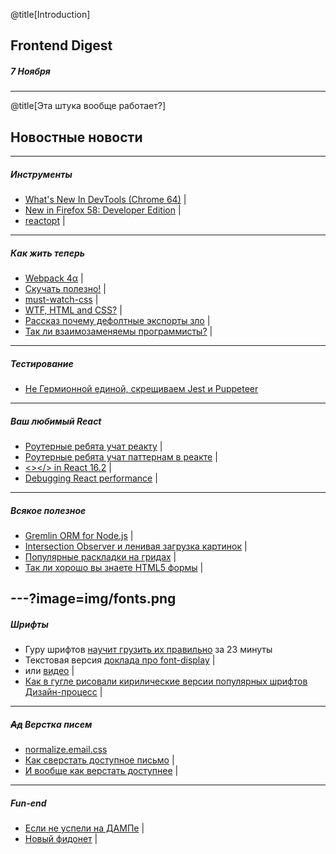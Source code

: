 @title[Introduction]
## Frontend Digest
##### 7 Ноября

---
@title[Эта штука вообще работает?]
## Новостные новости

---
##### Инструменты
- [What's New In DevTools (Chrome 64)](https://developers.google.com/web/updates/2017/11/devtools-release-notes) |
- [New in Firefox 58: Developer Edition](https://hacks.mozilla.org/2017/11/new-in-firefox-58-developer-edition/) |
- [reactopt](https://github.com/reactopt/reactopt) |

---
##### Как жить теперь
- [Webpack 4α](https://github.com/webpack/webpack/issues/6064) |
- [Скучать полезно!](http://telegra.ph/O-polze-skuki-12-03) |
- [must-watch-css](https://github.com/AllThingsSmitty/must-watch-css) |
- [WTF, HTML and CSS?](http://wtfhtmlcss.com/) | 
- [Рассказ почему дефолтные экспорты зло](https://blog.neufund.org/why-we-have-banned-default-exports-and-you-should-do-the-same-d51fdc2cf2ad) | 
- [Так ли взаимозаменяемы программисты?](https://hackernoon.com/the-myth-of-the-interchangeable-developer-38d41aff563e) |

---
##### Тестирование
- [Не Гермионной единой, скрещиваем Jest и Puppeteer](https://habrahabr.ru/company/ruvds/blog/342578/)

---
##### Ваш любимый React
- [Роутерные ребята учат реакту](https://cdb.reacttraining.com/free-advanced-react-js-lectures-a9fdcad008f3) |
- [Роутерные ребята учат паттернам в реакте](https://reacttraining.com/patterns/) |
- [<></> in React 16.2](https://reactjs.org/blog/2017/11/28/react-v16.2.0-fragment-support.html) |
- [Debugging React performance](https://building.calibreapp.com/debugging-react-performance-with-react-16-and-chrome-devtools-c90698a522ad) |

---
##### Всякое полезное
- [Gremlin ORM for Node.js](https://github.com/gremlin-orm/gremlin-orm) |
- [Intersection Observer и ленивая загрузка картинок](https://calendar.perfplanet.com/2017/progressive-image-loading-using-intersection-observer-and-sqip/) |
- [Популярные раскладки на гридах](https://medium.com/samsung-internet-dev/common-responsive-layouts-with-css-grid-and-some-without-245a862f48df) |
- [Так ли хорошо вы знаете HTML5 формы](http://www.wdrfree.com/172/form-in-html5-definitely-guide-examples) | 

---?image=img/fonts.png
---
##### Шрифты
- Гуру шрифтов [научит грузить их правильно](https://www.zachleat.com/web/23-minutes/) за 23 минуты
- Текстовая версия [доклада про font-display](https://font-display.glitch.me/) |
- или [видео](https://vimeo.com/241111413) |
- [Как в гугле рисовали кирилические версии популярных шрифтов Дизайн-процесс](https://design.google/library/scripting-cyrillic/) |

---
##### <strike>Ад</strike> Верстка писем
- [normalize.email.css](https://github.com/dudeonthehorse/normalize.email.css)
- [Как сверстать доступное письмо](https://css-tricks.com/html-email-accessibility/) |
- [И вообще как верстать доступнее](https://24ways.org/2017/wcag-for-people-who-havent-read-them/)  |

---
##### Fun-end
- [Если не успели на ДАМПе](https://typing.io/) |
- [Новый фидонет](https://ipfs.io/) |
